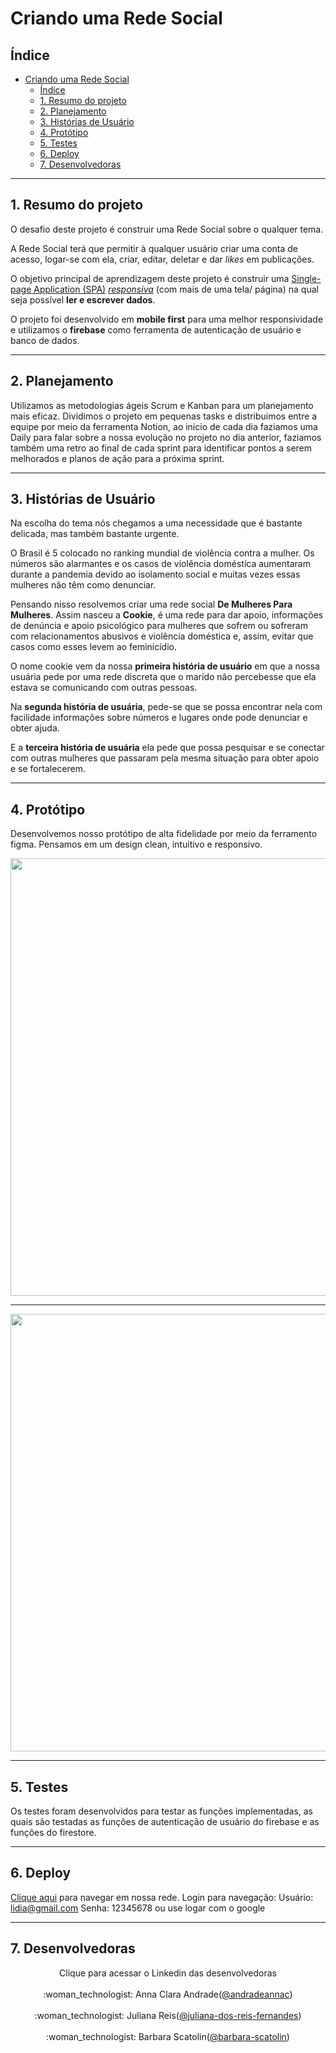 # Criando uma Rede Social

## Índice

- [Criando uma Rede Social](#criando-uma-rede-social)
  - [Índice](#índice)
  - [1. Resumo do projeto](#1-resumo-do-projeto)
  - [2. Planejamento](#2-planejamento)
  - [3. Histórias de Usuário](#3-histórias-de-usuário)
  - [4. Protótipo](#4-protótipo)
  - [5. Testes](#5-testes)
  - [6. Deploy](#6-deploy)
  - [7. Desenvolvedoras](#7-desenvolvedoras)

***

## 1. Resumo do projeto

O desafio deste projeto é construir uma Rede Social sobre o qualquer tema.

A Rede Social terá que permitir à qualquer usuário criar uma conta de acesso,
logar-se com ela, criar, editar, deletar e dar _likes_ em publicações.

O objetivo principal de aprendizagem deste projeto é construir uma [Single-page
Application
(SPA)](https://pt.wikipedia.org/wiki/Aplicativo_de_p%C3%A1gina_%C3%BAnica)
[_responsiva_](https://curriculum.laboratoria.la/pt/topics/css/02-responsive) (com mais de uma tela/ página) na
qual seja possível **ler e escrever dados**.

O projeto foi desenvolvido em **mobile first** para uma melhor responsividade e utilizamos o **firebase** como ferramenta de autenticação de usuário e banco de dados.
***

## 2. Planejamento

Utilizamos as metodologias ágeis Scrum e Kanban para um planejamento mais eficaz. Dividimos o projeto em pequenas tasks e distribuimos entre a equipe por meio da ferramenta Notion, ao inicio de cada dia faziamos uma Daily para falar sobre a nossa evolução no projeto no dia anterior, faziamos também uma retro ao final de cada sprint para identificar pontos a serem melhorados e planos de ação para a próxima sprint.

***

## 3. Histórias de Usuário

Na escolha do tema nós chegamos a uma necessidade que é bastante delicada, mas também bastante urgente.

O Brasil é 5 colocado no ranking mundial de violência contra a mulher. Os números são alarmantes e os casos de violência doméstica aumentaram durante a pandemia devido ao isolamento social e muitas vezes essas mulheres não têm como denunciar.

Pensando nisso resolvemos criar uma rede social **De Mulheres Para Mulheres**. Assim nasceu a **Cookie**, é uma rede para dar apoio, informações de denúncia e apoio psicológico para mulheres que sofrem ou sofreram com relacionamentos abusivos e violência doméstica e, assim, evitar que casos como esses levem ao feminicídio.

O nome cookie vem da nossa **primeira história de usuário** em que a nossa usuária pede por uma rede discreta que o marido não percebesse que ela estava se comunicando com outras pessoas.

Na **segunda história de usuária**, pede-se que se possa encontrar nela com facilidade informações sobre números e lugares onde pode denunciar e obter ajuda.

E a **terceira história de usuária** ela pede que possa pesquisar e se conectar com outras mulheres que passaram pela mesma situação para obter apoio e se fortalecerem.

***

## 4. Protótipo

Desenvolvemos nosso protótipo de alta fidelidade por meio da ferramento figma. Pensamos em um design clean, intuitivo e responsivo.

<div align="center">
<img src="https://user-images.githubusercontent.com/109049321/209585955-5626cacd-ef87-4171-892e-a1870787430b.png" width="700px"/>
  
***
  
<img src="https://user-images.githubusercontent.com/109049321/209585878-2c272d9d-bb81-4d4b-a134-d72fc852cd5a.png" width="700px"/>
</div>


***

## 5. Testes

Os testes foram desenvolvidos para testar as funções implementadas, as quais são testadas as funções de autenticação de usuário do firebase e as funções do firestore.

***

## 6. Deploy
<a href="https://juhreisf.github.io/SAP008-social-network/src">Clique aqui</a> para navegar em nossa rede.
Login para navegação: Usuário: lidia@gmail.com Senha: 12345678 ou use logar com o google 


***

## 7. Desenvolvedoras

<div align="center">
Clique para acessar o Linkedin das desenvolvedoras <br><br>
:woman_technologist: Anna Clara Andrade(<a href="https://www.linkedin.com/in/andradeannac">@andradeannac</a>) <br><br>
:woman_technologist: Juliana Reis(<a href="https://www.linkedin.com/in/juliana-dos-reis-fernandes">@juliana-dos-reis-fernandes</a>) <br><br>
:woman_technologist: Barbara Scatolin(<a href="https://www.linkedin.com/in/barbara-scatolin/">@barbara-scatolin</a>) <br><br>
</div>


